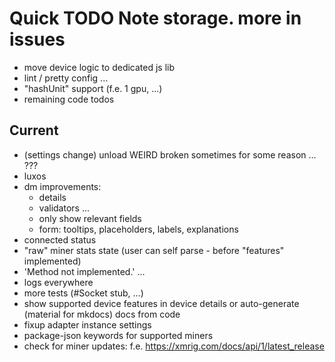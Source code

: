 # Quick TODO Note storage. more in issues
- move device logic to dedicated js lib
- lint / pretty config ...
- "hashUnit" support (f.e. 1 gpu, ...)
- remaining code todos

## Current
- (settings change) unload WEIRD broken sometimes for some reason ... ???
- luxos
- dm improvements: 
  - details
  - validators ...
  - only show relevant fields
  - form: tooltips, placeholders, labels, explanations
- connected status
- "raw" miner stats state (user can self parse - before "features" implemented)
- 'Method not implemented.' ...
- logs everywhere
- more tests (#Socket stub, ...)
- show supported device features in device details or auto-generate (material for mkdocs) docs from code
- fixup adapter instance settings
- package-json keywords for supported miners
- check for miner updates: f.e. https://xmrig.com/docs/api/1/latest_release